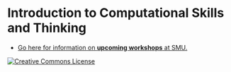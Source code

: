 # Introduction to Computational Skills and Thinking


* [Go here for information on **upcoming workshops** at SMU.](https://www.smu.edu/libraries/help/workshops)



[![Creative Commons License](https://i.creativecommons.org/l/by-sa/4.0/88x31.png)](http://creativecommons.org/licenses/by-sa/4.0/)
